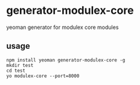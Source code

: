 # generator-modulex-core

yeoman generator for modulex core modules

## usage

```
npm install yeoman generator-modulex-core -g
mkdir test
cd test
yo modulex-core --port=8000
```
